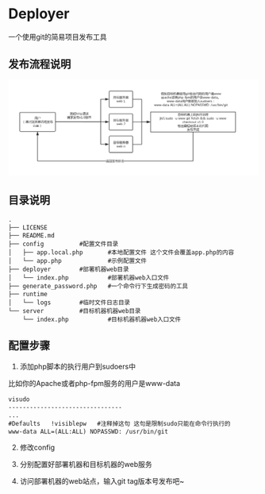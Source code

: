 # Deployer
一个使用git的简易项目发布工具

## 发布流程说明
![Deployer发布流程说明](./docs/deployer.png "Deployer发布流程说明")

## 目录说明
```
.
├── LICENSE
├── README.md
├── config			#配置文件目录
│   ├── app.local.php		#本地配置文件 这个文件会覆盖app.php的内容
│   └── app.php				#示例配置文件
├── deployer		#部署机器web目录
│   └── index.php			#部署机器web入口文件
├── generate_password.php	#一个命令行下生成密码的工具
├── runtime			
│   └── logs		#临时文件日志目录
└── server			#目标机器机器web目录
    └── index.php			#目标机器机器web入口文件
```

## 配置步骤
1. 添加php脚本的执行用户到sudoers中

比如你的Apache或者php-fpm服务的用户是www-data
```
visudo
--------------------------------
...
#Defaults   !visiblepw   #注释掉这句 这句是限制sudo只能在命令行执行的
www-data ALL=(ALL:ALL) NOPASSWD: /usr/bin/git
```

2. 修改config

3. 分别配置好部署机器和目标机器的web服务

4. 访问部署机器的web站点，输入git tag版本号发布吧~


